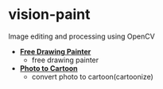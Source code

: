 # vision-paint
Image editing and processing using OpenCV

- [**Free Drawing Painter**](https://github.com/yubin0727/vision-paint/tree/main/free_drawing)
  - free drawing painter
- [**Photo to Cartoon**](https://github.com/yubin0727/vision-paint/tree/main/photo-to-cartoon)
  - convert photo to cartoon(cartoonize)

